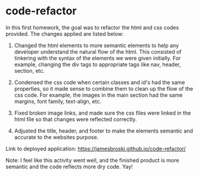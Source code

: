 # code-refactor

In this first homework, the goal was to refactor the html and css codes provided. The changes applied are listed below:

1. Changed the html elements to more semantic elements to help any developer understand the natural flow of the html. This consisted of tinkering with the syntax of the elements we were given initially. For example, changing the div tags to appropriate tags like nav, header, section, etc.

2. Condensed the css code when certain classes and id's had the same properties, so it made sense to combine them to clean up the flow of the css code. For example, the images in the main section had the same margins, font family,  text-align, etc. 

3. Fixed broken image links, and made sure the css files were linked in the html file so that changes were reflected correctly. 

4. Adjusted the title, header, and footer to make the elements semantic and accurate to the websites purpose. 

Link to deployed application: https://jamesbroski.github.io/code-refactor/

Note: I feel like this activity went well, and the finished product is more semantic and the code reflects more dry code. Yay!
